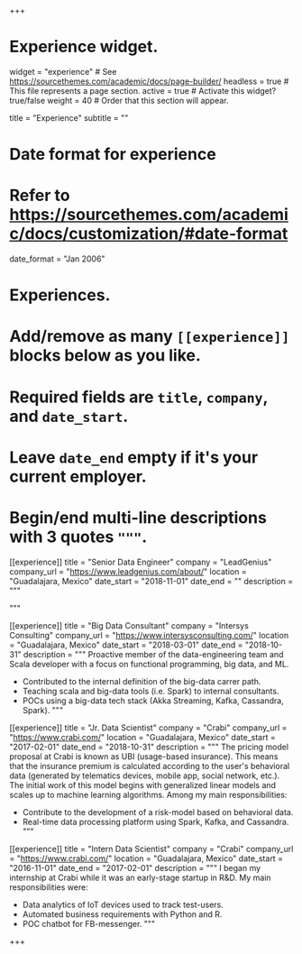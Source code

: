 +++
# Experience widget.
widget = "experience"  # See https://sourcethemes.com/academic/docs/page-builder/
headless = true  # This file represents a page section.
active = true  # Activate this widget? true/false
weight = 40  # Order that this section will appear.

title = "Experience"
subtitle = ""

# Date format for experience
#   Refer to https://sourcethemes.com/academic/docs/customization/#date-format
date_format = "Jan 2006"

# Experiences.
#   Add/remove as many `[[experience]]` blocks below as you like.
#   Required fields are `title`, `company`, and `date_start`.
#   Leave `date_end` empty if it's your current employer.
#   Begin/end multi-line descriptions with 3 quotes `"""`.
[[experience]]
  title = "Senior Data Engineer"
  company = "LeadGenius"
  company_url = "https://www.leadgenius.com/about/"
  location = "Guadalajara, Mexico"
  date_start = "2018-11-01"
  date_end = ""
  description = """
  
  """

[[experience]]
  title = "Big Data Consultant"
  company = "Intersys Consulting"
  company_url = "https://www.intersysconsulting.com/"
  location = "Guadalajara, Mexico"
  date_start = "2018-03-01"
  date_end = "2018-10-31"
  description = """
  Proactive member of the data-engineering team and Scala developer with a focus on functional programming, big data, and ML. 
  
  * Contributed to the internal definition of the big-data carrer path.
  * Teaching scala and big-data tools (i.e. Spark) to internal consultants. 
  * POCs using a big-data tech stack (Akka Streaming, Kafka, Cassandra, Spark). 
  """

[[experience]]
  title = "Jr. Data Scientist"
  company = "Crabi"
  company_url = "https://www.crabi.com/"
  location = "Guadalajara, Mexico"
  date_start = "2017-02-01"
  date_end = "2018-10-31"
  description = """
  The pricing model proposal at Crabi is known as UBI (usage-based insurance). This means that the insurance premium is calculated according to the user's behavioral data (generated by telematics devices, mobile app, social network, etc.). The initial work of this model begins with generalized linear models and scales up to machine learning algorithms. Among my main responsibilities:
  
  * Contribute to the development of a risk-model based on behavioral data. 
  * Real-time data processing platform using Spark, Kafka, and Cassandra. 
  """
  
[[experience]]
  title = "Intern Data Scientist"
  company = "Crabi"
  company_url = "https://www.crabi.com/"
  location = "Guadalajara, Mexico"
  date_start = "2016-11-01"
  date_end = "2017-02-01"
  description = """
  I began my internship at Crabi while it was an early-stage startup in R&D. My main responsibilities were:
  
  * Data analytics of IoT devices used to track test-users. 
  * Automated business requirements with Python and R. 
  * POC chatbot for FB-messenger. 
  """

+++
